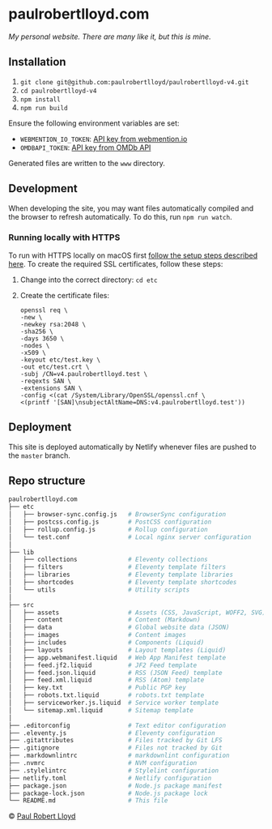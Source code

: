 # paulrobertlloyd.com

*My personal website. There are many like it, but this is mine.*

## Installation

1. `git clone git@github.com:paulrobertlloyd/paulrobertlloyd-v4.git`
2. `cd paulrobertlloyd-v4`
3. `npm install`
4. `npm run build`

Ensure the following environment variables are set:

* `WEBMENTION_IO_TOKEN`: [API key from webmention.io](https://webmention.io)
* `OMDBAPI_TOKEN`: [API key from OMDb API](http://omdbapi.com)

Generated files are written to the `www` directory.

## Development

When developing the site, you may want files automatically compiled and the browser to refresh automatically. To do this, run `npm run watch`.

### Running locally with HTTPS

To run with HTTPS locally on macOS first [follow the setup steps described here](https://gist.github.com/jed/6147872). To create the required SSL certificates, follow these steps:

1. Change into the correct directory: `cd etc`
2. Create the certificate files:

   ```
   openssl req \
   -new \
   -newkey rsa:2048 \
   -sha256 \
   -days 3650 \
   -nodes \
   -x509 \
   -keyout etc/test.key \
   -out etc/test.crt \
   -subj /CN=v4.paulrobertlloyd.test \
   -reqexts SAN \
   -extensions SAN \
   -config <(cat /System/Library/OpenSSL/openssl.cnf \
   <(printf '[SAN]\nsubjectAltName=DNS:v4.paulrobertlloyd.test'))
   ```

## Deployment

This site is deployed automatically by Netlify whenever files are pushed to the `master` branch.

## Repo structure

```bash
paulrobertlloyd.com
├── etc
│   ├── browser-sync.config.js   # BrowserSync configuration
│   ├── postcss.config.js        # PostCSS configuration
│   ├── rollup.config.js         # Rollup configuration
│   └── test.conf                # Local nginx server configuration
│
├── lib
│   ├── collections              # Eleventy collections
│   ├── filters                  # Eleventy template filters
│   ├── libraries                # Eleventy template libraries
│   ├── shortcodes               # Eleventy template shortcodes
│   └── utils                    # Utility scripts
│
├── src
│   ├── assets                   # Assets (CSS, JavaScript, WOFF2, SVG)
│   ├── content                  # Content (Markdown)
│   ├── data                     # Global website data (JSON)
│   ├── images                   # Content images
│   ├── includes                 # Components (Liquid)
│   ├── layouts                  # Layout templates (Liquid)
│   ├── app.webmanifest.liquid   # Web App Manifest template
│   ├── feed.jf2.liquid          # JF2 Feed template
│   ├── feed.json.liquid         # RSS (JSON Feed) template
│   ├── feed.xml.liquid          # RSS (Atom) template
│   ├── key.txt                  # Public PGP key
│   ├── robots.txt.liquid        # robots.txt template
│   ├── serviceworker.js.liquid  # Service worker template
│   └── sitemap.xml.liquid       # Sitemap template
│
├── .editorconfig                # Text editor configuration
├── .eleventy.js                 # Eleventy configuration
├── .gitattributes               # Files tracked by Git LFS
├── .gitignore                   # Files not tracked by Git
├── .markdownlintrc              # markdownlint configuration
├── .nvmrc                       # NVM configuration
├── .stylelintrc                 # Stylelint configuration
├── netlify.toml                 # Netlify configuration
├── package.json                 # Node.js package manifest
├── package-lock.json            # Node.js package lock
└── README.md                    # This file
```

© [Paul Robert Lloyd](https://paulrobertlloyd.com)
